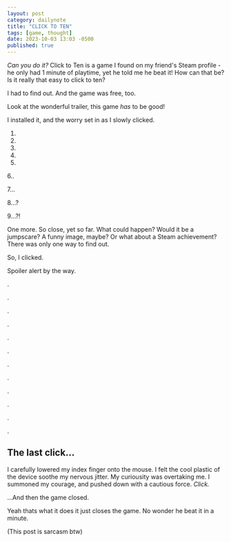 ```yaml
---
layout: post
category: dailynote
title: "CLICK TO TEN"
tags: [game, thought]
date: 2023-10-03 13:03 -0500
published: true
---
```

<!-- i promised i would write more articles, but the main reason i'm writing about something as dumb as this is because Nick of nick64.me was the aforementioned friend and he said i should write a post about the game after I played it in vc with him, so here you go :^) -->
*Can you do it?* Click to Ten is a game I found on my friend's Steam profile - he only had 1 minute of playtime, yet he told me he beat it! How can that be? Is it really that easy to click to ten?

I had to find out. And the game was free, too.

Look at the wonderful trailer, this game *has* to be good!

I installed it, and the worry set in as I slowly clicked.

1.

2.

3.

4.

5.

6..

7...

8...?

9...?!

One more. So close, yet so far. What could happen? Would it be a jumpscare? A funny image, maybe? Or what about a Steam achievement? There was only one way to find out.

So, I clicked.

Spoiler alert by the way.

.

.

.

.

.

.

.

.

.

.

.

.

## The last click...

I carefully lowered my index finger onto the mouse. I felt the cool plastic of the device soothe my nervous jitter. My curiousity was overtaking me. I summoned my courage, and pushed down with a cautious force. *Click.*

...And then the game closed.

Yeah thats what it does it just closes the game. No wonder he beat it in a minute.

(This post is sarcasm btw)
